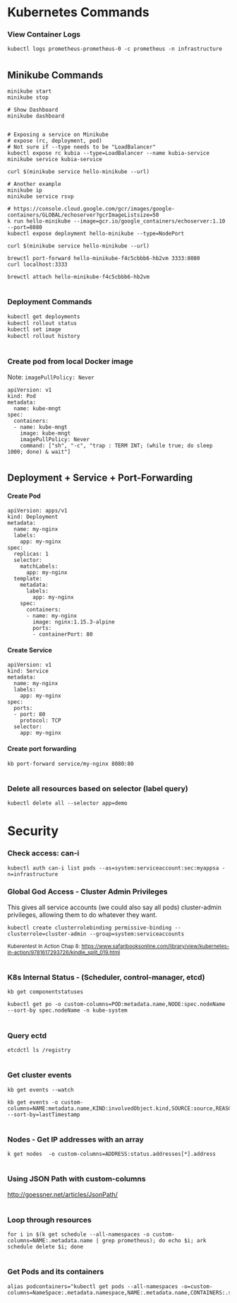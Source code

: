 # Kubernetes Commands

### View Container Logs
```
kubectl logs prometheus-prometheus-0 -c prometheus -n infrastructure
```
#
## Minikube Commands

```
minikube start
minikube stop

# Show Dashboard
minikube dashboard


# Exposing a service on Minikube 
# expose (rc, deployment, pod)
# Not sure if --type needs to be "LoadBalancer"
kubectl expose rc kubia --type=LoadBalancer --name kubia-service
minikube service kubia-service

curl $(minikube service hello-minikube --url)

# Another example
minikube ip
minikube service rsvp

# https://console.cloud.google.com/gcr/images/google-containers/GLOBAL/echoserver?gcrImageListsize=50
k run hello-minikube --image=gcr.io/google_containers/echoserver:1.10 --port=8080
kubectl expose deployment hello-minikube --type=NodePort

curl $(minikube service hello-minikube --url)

brewctl port-forward hello-minikube-f4c5cbbb6-hb2vm 3333:8080
curl localhost:3333

brewctl attach hello-minikube-f4c5cbbb6-hb2vm
```
#
### Deployment Commands

```bash
kubectl get deployments 
kubectl rollout status 
kubectl set image 
kubectl rollout history
```

#
### Create pod from local Docker image
Note: `imagePullPolicy: Never`
```
apiVersion: v1
kind: Pod
metadata:
  name: kube-mngt
spec:
  containers:
  - name: kube-mngt
    image: kube-mngt
    imagePullPolicy: Never
    command: ["sh", "-c", "trap : TERM INT; (while true; do sleep 1000; done) & wait"]
```

#
## Deployment + Service + Port-Forwarding

#### Create Pod
```
apiVersion: apps/v1
kind: Deployment
metadata:
  name: my-nginx
  labels:
    app: my-nginx
spec:
  replicas: 1
  selector:
    matchLabels:
      app: my-nginx
  template:
    metadata:
      labels:
        app: my-nginx
    spec:
      containers:
      - name: my-nginx
        image: nginx:1.15.3-alpine
        ports:
        - containerPort: 80
```
#### Create Service
```
apiVersion: v1
kind: Service
metadata:
  name: my-nginx
  labels:
    app: my-nginx
spec:
  ports:
  - port: 80
    protocol: TCP
  selector:
    app: my-nginx
```

####  Create port forwarding
```
kb port-forward service/my-nginx 8080:80
```

#
### Delete all resources based on selector (label query)
```
kubectl delete all --selector app=demo
```

# Security
### Check access: can-i
```
kubectl auth can-i list pods --as=system:serviceaccount:sec:myappsa -n=infrastructure
```

### Global God Access - Cluster Admin Privileges

This gives all service accounts (we could also say all pods) cluster-admin privileges, allowing them to do whatever they want.
```
kubectl create clusterrolebinding permissive-binding --clusterrole=cluster-admin --group=system:serviceaccounts
```
<sup>Kuberentest In Action Chap 8: 
https://www.safaribooksonline.com/library/view/kubernetes-in-action/9781617293726/kindle_split_019.html</sub>

#
### K8s Internal Status - (Scheduler, control-manager, etcd)
```
kb get componentstatuses

kubectl get po -o custom-columns=POD:metadata.name,NODE:spec.nodeName --sort-by spec.nodeName -n kube-system
```

#
### Query ectd
```
etcdctl ls /registry
```

#
### Get cluster events
``` 
kb get events --watch
```
```
kb get events -o custom-columns=NAME:metadata.name,KIND:involvedObject.kind,SOURCE:source,REASON:reason,MESSAGE:message --sort-by=lastTimestamp
```

#
### Nodes - Get IP addresses with an array
```
k get nodes  -o custom-columns=ADDRESS:status.addresses[*].address
```

#
### Using JSON Path with custom-columns
http://goessner.net/articles/JsonPath/


#
### Loop through resources
```
for i in $(k get schedule --all-namespaces -o custom-columns=NAME:.metadata.name | grep prometheus); do echo $i; ark schedule delete $i; done
```

#
### Get Pods and its containers
```
alias podcontainers="kubectl get pods --all-namespaces -o=custom-columns=NameSpace:.metadata.namespace,NAME:.metadata.name,CONTAINERS:.spec.containers[*].name"
```
